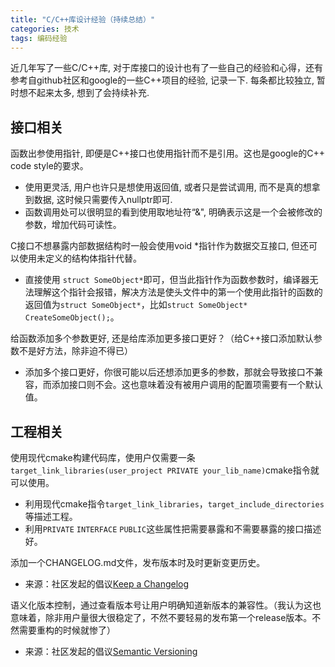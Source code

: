 ```yaml
---
title: "C/C++库设计经验（持续总结）"
categories: 技术
tags: 编码经验
---
```


近几年写了一些C/C++库, 对于库接口的设计也有了一些自己的经验和心得，还有参考自github社区和google的一些C++项目的经验, 记录一下. 每条都比较独立, 暂时想不起来太多, 想到了会持续补充.

## 接口相关

函数出参使用指针, 即便是C++接口也使用指针而不是引用。这也是google的C++ code style的要求。

* 使用更灵活, 用户也许只是想使用返回值, 或者只是尝试调用, 而不是真的想拿到数据, 这时候只需要传入nullptr即可.
* 函数调用处可以很明显的看到使用取地址符“&", 明确表示这是一个会被修改的参数，增加代码可读性。

C接口不想暴露内部数据结构时一般会使用void \*指针作为数据交互接口, 但还可以使用未定义的结构体指针代替。

* 直接使用 `struct SomeObject*`即可，但当此指针作为函数参数时，编译器无法理解这个指针会报错，解决方法是使头文件中的第一个使用此指针的函数的返回值为`struct SomeObject*`，比如`struct SomeObject* CreateSomeObject();`。

给函数添加多个参数更好, 还是给库添加更多接口更好？（给C++接口添加默认参数不是好方法，除非迫不得已）

* 添加多个接口更好，你很可能以后还想添加更多的参数，那就会导致接口不兼容，而添加接口则不会。这也意味着没有被用户调用的配置项需要有一个默认值。

## 工程相关

使用现代cmake构建代码库，使用户仅需要一条`target_link_libraries(user_project PRIVATE your_lib_name)`cmake指令就可以使用。

* 利用现代cmake指令`target_link_libraries`，`target_include_directories`等描述工程。
* 利用`PRIVATE` `INTERFACE` `PUBLIC`这些属性把需要暴露和不需要暴露的接口描述好。

添加一个CHANGELOG.md文件，发布版本时及时更新变更历史。

* 来源：社区发起的倡议[Keep a Changelog](https://keepachangelog.com/en/1.0.0/)

语义化版本控制，通过查看版本号让用户明确知道新版本的兼容性。（我认为这也意味着，除非用户量很大很稳定了，不然不要轻易的发布第一个release版本。不然需要重构的时候就惨了）

* 来源：社区发起的倡议[Semantic Versioning](https://semver.org/spec/v2.0.0.html)
